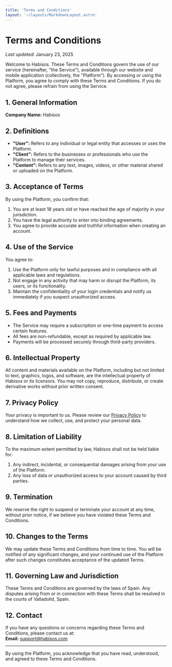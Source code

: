 ```yaml
---
title: 'Terms and Conditions'
layout: '~/layouts/MarkdownLayout.astro'
---
```


# Terms and Conditions

_Last updated_: January 23, 2025

Welcome to Habisos. These Terms and Conditions govern the use of our service (hereinafter, "the Service"), available through our website and mobile application (collectively, the "Platform"). By accessing or using the Platform, you agree to comply with these Terms and Conditions. If you do not agree, please refrain from using the Service.  

## 1. General Information  

**Company Name:** Habisos

## 2. Definitions  

- **"User":** Refers to any individual or legal entity that accesses or uses the Platform.  
- **"Client":** Refers to the businesses or professionals who use the Platform to manage their services.  
- **"Content":** Refers to any text, images, videos, or other material shared or uploaded on the Platform.  

## 3. Acceptance of Terms  

By using the Platform, you confirm that:  
1. You are at least 18 years old or have reached the age of majority in your jurisdiction.  
2. You have the legal authority to enter into binding agreements.  
3. You agree to provide accurate and truthful information when creating an account.  

## 4. Use of the Service  

You agree to:  
1. Use the Platform only for lawful purposes and in compliance with all applicable laws and regulations.  
2. Not engage in any activity that may harm or disrupt the Platform, its users, or its functionality.  
3. Maintain the confidentiality of your login credentials and notify us immediately if you suspect unauthorized access.  

## 5. Fees and Payments  

- The Service may require a subscription or one-time payment to access certain features.  
- All fees are non-refundable, except as required by applicable law.  
- Payments will be processed securely through third-party providers.  

## 6. Intellectual Property  

All content and materials available on the Platform, including but not limited to text, graphics, logos, and software, are the intellectual property of Habisos or its licensors. You may not copy, reproduce, distribute, or create derivative works without prior written consent.  

## 7. Privacy Policy  

Your privacy is important to us. Please review our [Privacy Policy](/privacy) to understand how we collect, use, and protect your personal data.  

## 8. Limitation of Liability  

To the maximum extent permitted by law, Habisos shall not be held liable for:  
1. Any indirect, incidental, or consequential damages arising from your use of the Platform.  
2. Any loss of data or unauthorized access to your account caused by third parties.  

## 9. Termination  

We reserve the right to suspend or terminate your account at any time, without prior notice, if we believe you have violated these Terms and Conditions.  

## 10. Changes to the Terms  

We may update these Terms and Conditions from time to time. You will be notified of any significant changes, and your continued use of the Platform after such changes constitutes acceptance of the updated Terms.  

## 11. Governing Law and Jurisdiction  

These Terms and Conditions are governed by the laws of Spain. Any disputes arising from or in connection with these Terms shall be resolved in the courts of Valladolid, Spain.  

## 12. Contact  

If you have any questions or concerns regarding these Terms and Conditions, please contact us at:  
**Email:** support@habisos.com

---

By using the Platform, you acknowledge that you have read, understood, and agreed to these Terms and Conditions.
